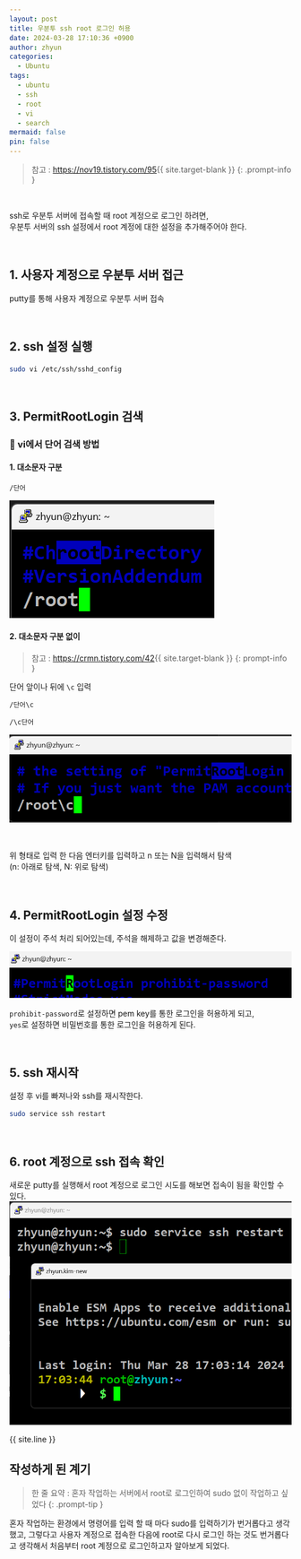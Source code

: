 ```yaml
---
layout: post
title: 우분투 ssh root 로그인 허용
date: 2024-03-28 17:10:36 +0900
author: zhyun
categories:
  - Ubuntu
tags:
  - ubuntu
  - ssh
  - root
  - vi
  - search
mermaid: false
pin: false
---
```


> 참고 : <https://nov19.tistory.com/95>{{ site.target-blank }}
{: .prompt-info }

<br>

ssh로 우분투 서버에 접속할 때 root 계정으로 로그인 하려면,  
우분투 서버의 ssh 설정에서 root 계정에 대한 설정을 추가해주어야 한다.  

<br>

## 1. 사용자 계정으로 우분투 서버 접근
putty를 통해 사용자 계정으로 우분투 서버 접속

<br>

## 2. ssh 설정 실행
```bash
sudo vi /etc/ssh/sshd_config
```

<br>


## 3. PermitRootLogin 검색

### 🔎 vi에서 단어 검색 방법
#### 1. 대소문자 구분
```bash
/단어
```
![image](/assets/img/2024-03-28-우분투-ssh-root-로그인-허용/Pasted-image-20240328164828.png)  


#### 2. 대소문자 구분 없이
> 참고 : <https://crmn.tistory.com/42>{{ site.target-blank }}
{: prompt-info }

단어 앞이나 뒤에 `\c` 입력

```bash
/단어\c
```
```bash
/\c단어
```
![image](/assets/img/2024-03-28-우분투-ssh-root-로그인-허용/Pasted-image-20240328164917.png)  

<br>

위 형태로 입력 한 다음 엔터키를 입력하고 n 또는 N을 입력해서 탐색   
(n: 아래로 탐색, N: 위로 탐색)

<br>

## 4. PermitRootLogin 설정 수정
이 설정이 주석 처리 되어있는데, 주석을 해제하고 값을 변경해준다.

![image](/assets/img/2024-03-28-우분투-ssh-root-로그인-허용/Pasted-image-20240328165350.png)

`prohibit-password`로 설정하면 pem key를 통한 로그인을 허용하게 되고,  
`yes`로 설정하면 비밀번호를 통한 로그인을 허용하게 된다.  

<br>

## 5. ssh 재시작
설정 후 vi를 빠져나와 ssh를 재시작한다.

```bash
sudo service ssh restart
```

<br>

## 6. root 계정으로 ssh 접속 확인
새로운 putty를 실행해서 root 계정으로 로그인 시도를 해보면 접속이 됨을 확인할 수 있다.
![image](/assets/img/2024-03-28-우분투-ssh-root-로그인-허용/Pasted-image-20240328170426.png)  


{{ site.line }}

## 작성하게 된 계기

> 한 줄 요약 : 혼자 작업하는 서버에서 root로 로그인하여 sudo 없이 작업하고 싶었다
{: .prompt-tip }

혼자 작업하는 환경에서 명령어를 입력 할 때 마다 sudo를 입력하기가 번거롭다고 생각했고, 그렇다고 사용자 계정으로 접속한 다음에 root로 다시 로그인 하는 것도 번거롭다고 생각해서 처음부터 root 계정으로 로그인하고자 알아보게 되었다.

